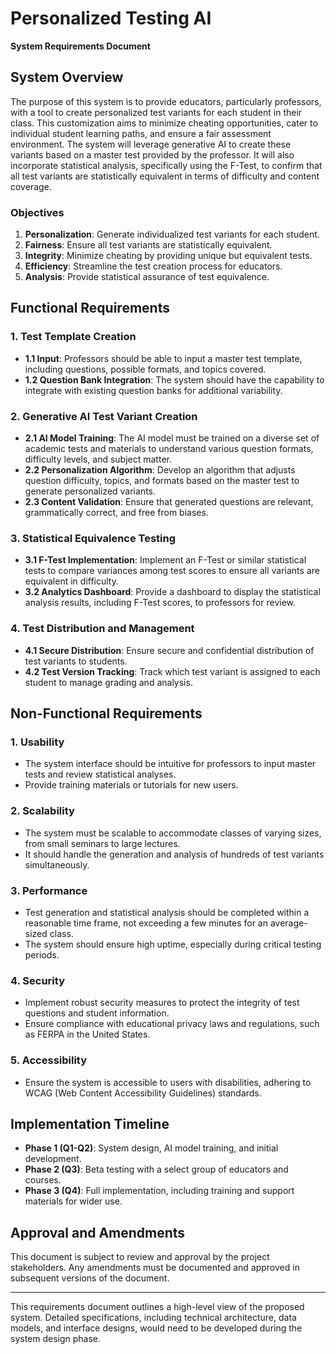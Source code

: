 # Personalized Testing AI

**System Requirements Document**

## System Overview

The purpose of this system is to provide educators, particularly professors, with a tool to create personalized test variants for each student in their class. This customization aims to minimize cheating opportunities, cater to individual student learning paths, and ensure a fair assessment environment. The system will leverage generative AI to create these variants based on a master test provided by the professor. It will also incorporate statistical analysis, specifically using the F-Test, to confirm that all test variants are statistically equivalent in terms of difficulty and content coverage.

### Objectives

1. **Personalization**: Generate individualized test variants for each student.
2. **Fairness**: Ensure all test variants are statistically equivalent.
3. **Integrity**: Minimize cheating by providing unique but equivalent tests.
4. **Efficiency**: Streamline the test creation process for educators.
5. **Analysis**: Provide statistical assurance of test equivalence.

## Functional Requirements

### 1. Test Template Creation

- **1.1 Input**: Professors should be able to input a master test template, including questions, possible formats, and topics covered.
- **1.2 Question Bank Integration**: The system should have the capability to integrate with existing question banks for additional variability.

### 2. Generative AI Test Variant Creation

- **2.1 AI Model Training**: The AI model must be trained on a diverse set of academic tests and materials to understand various question formats, difficulty levels, and subject matter.
- **2.2 Personalization Algorithm**: Develop an algorithm that adjusts question difficulty, topics, and formats based on the master test to generate personalized variants.
- **2.3 Content Validation**: Ensure that generated questions are relevant, grammatically correct, and free from biases.

### 3. Statistical Equivalence Testing

- **3.1 F-Test Implementation**: Implement an F-Test or similar statistical tests to compare variances among test scores to ensure all variants are equivalent in difficulty.
- **3.2 Analytics Dashboard**: Provide a dashboard to display the statistical analysis results, including F-Test scores, to professors for review.

### 4. Test Distribution and Management

- **4.1 Secure Distribution**: Ensure secure and confidential distribution of test variants to students.
- **4.2 Test Version Tracking**: Track which test variant is assigned to each student to manage grading and analysis.

## Non-Functional Requirements

### 1. Usability

- The system interface should be intuitive for professors to input master tests and review statistical analyses.
- Provide training materials or tutorials for new users.

### 2. Scalability

- The system must be scalable to accommodate classes of varying sizes, from small seminars to large lectures.
- It should handle the generation and analysis of hundreds of test variants simultaneously.

### 3. Performance

- Test generation and statistical analysis should be completed within a reasonable time frame, not exceeding a few minutes for an average-sized class.
- The system should ensure high uptime, especially during critical testing periods.

### 4. Security

- Implement robust security measures to protect the integrity of test questions and student information.
- Ensure compliance with educational privacy laws and regulations, such as FERPA in the United States.

### 5. Accessibility

- Ensure the system is accessible to users with disabilities, adhering to WCAG (Web Content Accessibility Guidelines) standards.

## Implementation Timeline

- **Phase 1 (Q1-Q2)**: System design, AI model training, and initial development.
- **Phase 2 (Q3)**: Beta testing with a select group of educators and courses.
- **Phase 3 (Q4)**: Full implementation, including training and support materials for wider use.

## Approval and Amendments

This document is subject to review and approval by the project stakeholders. Any amendments must be documented and approved in subsequent versions of the document.

---

This requirements document outlines a high-level view of the proposed system. Detailed specifications, including technical architecture, data models, and interface designs, would need to be developed during the system design phase.

